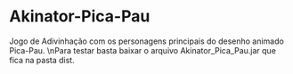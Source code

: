 # Akinator-Pica-Pau
Jogo de Adivinhação com os personagens principais do desenho animado Pica-Pau.
\nPara testar basta baixar o arquivo Akinator_Pica_Pau.jar que fica na pasta dist.
